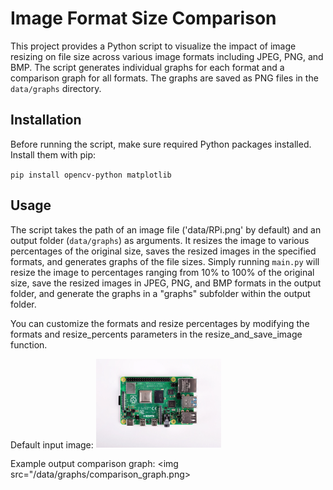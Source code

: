 # Image Format Size Comparison
This project provides a Python script to visualize the impact of image resizing on file size across various image formats including JPEG, PNG, and BMP. The script generates individual graphs for each format and a comparison graph for all formats. The graphs are saved as PNG files in the `data/graphs` directory.

## Installation
Before running the script, make sure required Python packages installed. Install them with pip:

`pip install opencv-python matplotlib`

## Usage
The script takes the path of an image file ('data/RPi.png' by default) and an output folder (`data/graphs`) as arguments. It resizes the image to various percentages of the original size, saves the resized images in the specified formats, and generates graphs of the file sizes. Simply running `main.py` will resize the image to percentages ranging from 10% to 100% of the original size, save the resized images in JPEG, PNG, and BMP formats in the output folder, and generate the graphs in a "graphs" subfolder within the output folder.

You can customize the formats and resize percentages by modifying the formats and resize_percents parameters in the resize_and_save_image function.

Default input image:
<img src="/data/RPi.png" width="200">

Example output comparison graph:
<img src="/data/graphs/comparison_graph.png>